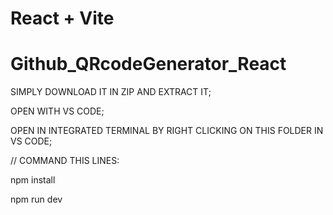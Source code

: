 # React + Vite


<h1>  G i t h u b _ Q R c o d e G e n e r a t o r _ R e a c t </h1>


SIMPLY DOWNLOAD IT IN ZIP AND EXTRACT IT;

OPEN WITH VS CODE;

OPEN IN INTEGRATED TERMINAL BY RIGHT CLICKING ON THIS FOLDER IN VS CODE;

// COMMAND THIS LINES:

npm install

npm run dev
 
 
